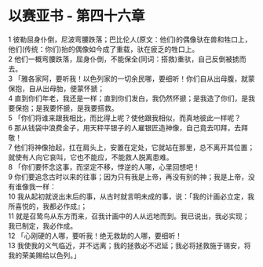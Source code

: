 # 以赛亚书 - 第四十六章
  
 1 彼勒屈身仆倒，尼波弯腰跌落；巴比伦人(原文：他们)的偶像驮在兽和牲口上，他们(传统：你们)抬的偶像如今成了重载，驮在疲乏的牲口上。  
 2 他们一概弯腰跌落，屈身仆倒，不能保全(同词：搭救)重驮，自己反倒被掳而去。  
 3 「雅各家阿，要听我！以色列家的一切余民哪，要细听！你们自从出母腹，就蒙保抱，自从出母胎，便蒙怀搋；  
 4 直到你们年老，我还是一样；直到你们发白，我仍然怀搋；是我造了你们，是我要保抱；是我要怀搋，是我要搭救。  
 5 「你们将谁来跟我相比，而比得上呢？使他跟我相似，而真地彼此一样呢？  
 6 那从钱袋中浪费金子，用天秤平银子的人雇银匠造神像，自己竟去叩拜，去拜敬！  
 7 他们将神像抬起，扛在肩头上，安置在定处，它就站在那里，总不离开其位置；就使有人向它哀叫，它也不能应，不能救人脱离患难。  
 8 「你们要怀念这事，而坚定不移，悖逆的人哪，心里回想吧！  
 9 你们要追念古时以来的往事；因为只有我是上帝，再没有别的神；我是上帝，没有谁像我一样：  
 10 我从起初就说出末后的事，从古时就言明未成的事，说：「我的计画必立定，我所喜悦的，我都必作成』；  
 11 就是召鸷鸟从东方而来，召我计画中的人从远地而到。我已说出，我必实现；我已制定，我必作成。  
 12 「心刚硬的人哪，要听我！绝无救助的人哪，要细听！  
 13 我使我的义气临近，并不远离；我的拯救必不迟延；我必将拯救施于锡安，将我的荣美赐给以色列。」